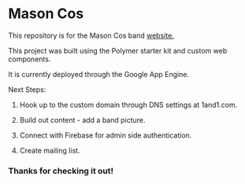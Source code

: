 # Mason Cos

This repository is for the Mason Cos band [website.](https://uelski-cos.appspot.com/)

This project was built using the Polymer starter kit and custom web components.

It is currently deployed through the Google App Engine.

Next Steps:

1. Hook up to the custom domain through DNS settings at 1and1.com.

2. Build out content - add a band picture.

3. Connect with Firebase for admin side authentication.

4. Create mailing list. 

### Thanks for checking it out!

